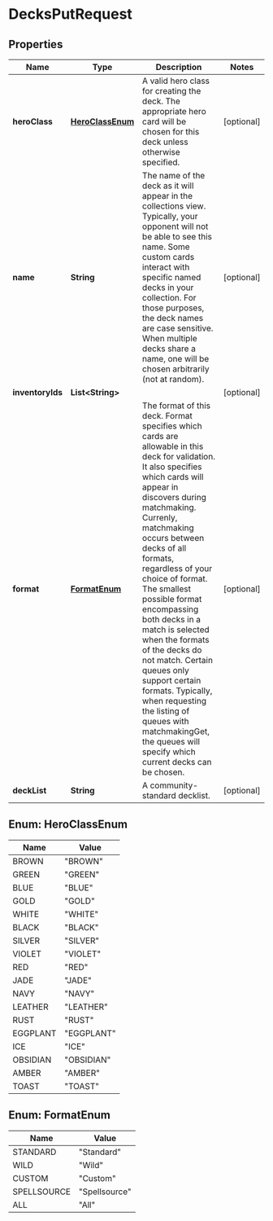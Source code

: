 
# DecksPutRequest

## Properties
Name | Type | Description | Notes
------------ | ------------- | ------------- | -------------
**heroClass** | [**HeroClassEnum**](#HeroClassEnum) | A valid hero class for creating the deck. The appropriate hero card will be chosen for this deck unless otherwise specified.  |  [optional]
**name** | **String** | The name of the deck as it will appear in the collections view. Typically, your opponent will not be able to see this name.  Some custom cards interact with specific named decks in your collection. For those purposes, the deck names are case sensitive. When multiple decks share a name, one will be chosen arbitrarily (not at random).  |  [optional]
**inventoryIds** | **List&lt;String&gt;** |  |  [optional]
**format** | [**FormatEnum**](#FormatEnum) | The format of this deck. Format specifies which cards are allowable in this deck for validation. It also specifies which cards will appear in discovers during matchmaking.  Currenly, matchmaking occurs between decks of all formats, regardless of your choice of format. The smallest possible format encompassing both decks in a match is selected when the formats of the decks do not match.  Certain queues only support certain formats. Typically, when requesting the listing of queues with matchmakingGet, the queues will specify which current decks can be chosen.  |  [optional]
**deckList** | **String** | A community-standard decklist.  |  [optional]


<a name="HeroClassEnum"></a>
## Enum: HeroClassEnum
Name | Value
---- | -----
BROWN | &quot;BROWN&quot;
GREEN | &quot;GREEN&quot;
BLUE | &quot;BLUE&quot;
GOLD | &quot;GOLD&quot;
WHITE | &quot;WHITE&quot;
BLACK | &quot;BLACK&quot;
SILVER | &quot;SILVER&quot;
VIOLET | &quot;VIOLET&quot;
RED | &quot;RED&quot;
JADE | &quot;JADE&quot;
NAVY | &quot;NAVY&quot;
LEATHER | &quot;LEATHER&quot;
RUST | &quot;RUST&quot;
EGGPLANT | &quot;EGGPLANT&quot;
ICE | &quot;ICE&quot;
OBSIDIAN | &quot;OBSIDIAN&quot;
AMBER | &quot;AMBER&quot;
TOAST | &quot;TOAST&quot;


<a name="FormatEnum"></a>
## Enum: FormatEnum
Name | Value
---- | -----
STANDARD | &quot;Standard&quot;
WILD | &quot;Wild&quot;
CUSTOM | &quot;Custom&quot;
SPELLSOURCE | &quot;Spellsource&quot;
ALL | &quot;All&quot;



